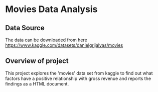 # Movies Data Analysis

## Data Source
The data can be downloaded from here
https://www.kaggle.com/datasets/danielgrijalvas/movies

## Overview of project
This project explores the 'movies' data set from kaggle to find out what factors have a positive relationship with gross revenue and reports the findings as a HTML document.

